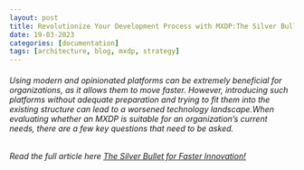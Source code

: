 ```yaml
---
layout: post
title: Revolutionize Your Development Process with MXDP:The Silver Bullet for Faster Innovation!Mmm Really?
date: 19-03-2023
categories: [documentation]
tags: [architecture, blog, mxdp, strategy]
---
```


###### Using modern and opinionated platforms can be extremely beneficial for organizations, as it allows them to move faster. However, introducing such platforms without adequate preparation and trying to fit them into the existing structure can lead to a worsened technology landscape.When evaluating whether an MXDP is suitable for an organization’s current needs, there are a few key questions that need to be asked.

###### Read the full article here [The Silver Bullet for Faster Innovation!](https://kothiyal-anuj.medium.com/revolutionize-your-development-process-with-mxdp-the-silver-bullet-for-faster-innovation-56507c4252e8)



